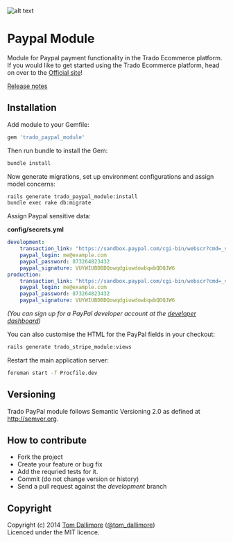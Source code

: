 ![alt text](http://cdn0.trado.io/trado-promo/assets/img/cropped.png "Trado")

# Paypal Module
Module for Paypal payment functionality in the Trado Ecommerce platform. If you would like to get started using the Trado Ecommerce platform, head on over to the [Official site](http://www.trado.io/?utm_source=github&utm_medium=website&utm_campaign=trado)!

[Release notes](http://release.tomdallimore.com/projects/trado-paypal)

## Installation

Add module to your Gemfile:

```ruby
gem 'trado_paypal_module'
```

Then run bundle to install the Gem:

```sh
bundle install
```

Now generate migrations, set up environment configurations and assign model concerns:

```sh
rails generate trado_paypal_module:install
bundle exec rake db:migrate
```

Assign Paypal sensitive data:

**config/secrets.yml**

```yaml
development:
    transaction_link: "https://sandbox.paypal.com/cgi-bin/webscr?cmd=_view-a-trans&id="  
    paypal_login: me@example.com  
    paypal_password: 873264823432  
    paypal_signature: VUYWIUBDBDQowqdgiuwdowbqwbQDQJW6  
production:
    transaction_link: "https://sandbox.paypal.com/cgi-bin/webscr?cmd=_view-a-trans&id="  
    paypal_login: me@example.com  
    paypal_password: 873264823432  
    paypal_signature: VUYWIUBDBDQowqdgiuwdowbqwbQDQJW6  
```
*(You can sign up for a PayPal developer account at the [developer dashboard](https://developer.paypal.com))*

You can also customise the HTML for the PayPal fields in your checkout:

```sh
rails generate trado_stripe_module:views
```

Restart the main application server:

```sh
foreman start -f Procfile.dev
```

## Versioning

Trado PayPal module follows Semantic Versioning 2.0 as defined at
<http://semver.org>.

## How to contribute

* Fork the project
* Create your feature or bug fix
* Add the requried tests for it.
* Commit (do not change version or history)
* Send a pull request against the *development* branch

## Copyright
Copyright (c) 2014 [Tom Dallimore](http://www.tomdallimore.com/?utm_source=trado-paypal-module-github&utm_medium=website&utm_campaign=tomdallimore) ([@tom_dallimore](http://twitter.com/tom_dallimore))  
Licenced under the MIT licence.

